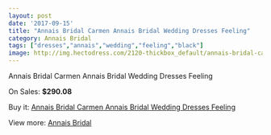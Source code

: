 ```yaml
---
layout: post
date: '2017-09-15'
title: "Annais Bridal Carmen Annais Bridal Wedding Dresses Feeling"
category: Annais Bridal
tags: ["dresses","annais","wedding","feeling","black"]
image: http://img.hectodress.com/2120-thickbox_default/annais-bridal-carmen-annais-bridal-wedding-dresses-feeling.jpg
---
```

Annais Bridal Carmen Annais Bridal Wedding Dresses Feeling

On Sales: **$290.08**
<a href="https://www.hectodress.com/annais-bridal/1298-annais-bridal-carmen-annais-bridal-wedding-dresses-feeling.html"><amp-img layout="responsive" width="600" height="600" src="//img.hectodress.com/2120-thickbox_default/annais-bridal-carmen-annais-bridal-wedding-dresses-feeling.jpg" alt="Annais Bridal Carmen Annais Bridal Wedding Dresses Feeling 0" /></a>

Buy it: [Annais Bridal Carmen Annais Bridal Wedding Dresses Feeling](https://www.hectodress.com/annais-bridal/1298-annais-bridal-carmen-annais-bridal-wedding-dresses-feeling.html "Annais Bridal Carmen Annais Bridal Wedding Dresses Feeling")

View more: [Annais Bridal](https://www.hectodress.com/18-annais-bridal "Annais Bridal")